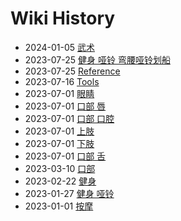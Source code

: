 # Wiki History

- 2024-01-05        [武术](/0016_武术)
- 2023-07-25        [健身 哑铃 弯腰哑铃划船](/0015_健身_哑铃_弯腰哑铃划船)
- 2023-07-25        [Reference](/0014_Reference)
- 2023-07-16        [Tools](/0013_Tools)
- 2023-07-01        [眼睛](/0012_眼睛)
- 2023-07-01        [口部 唇](/0008_口部_唇)
- 2023-07-01        [口部 口腔](/0009_口部_口腔)
- 2023-07-01        [上肢](/0010_上肢)
- 2023-07-01        [下肢](/0011_下肢)
- 2023-07-01        [口部 舌](/0007_口部_舌)
- 2023-03-10        [口部](/0006_口部)
- 2023-02-22        [健身](/0005_健身)
- 2023-01-27        [健身 哑铃](/0004_健身_哑铃)
- 2023-01-01        [按摩](/0003_按摩)
